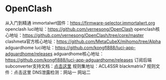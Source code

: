 # OpenClash
从入门到精通
immortalwrt固件：https://firmware-selector.immortalwrt.org
openclash luci地址：https://github.com/vernesong/OpenClash
openclash核心地址：https://github.com/vernesong/OpenClash/tree/core/master
clashmeta官方核心地址：https://github.com/MetaCubeX/mihomo/tree/Alpha
adguardhome luci地址：https://github.com/kongfl888/luci-app-adguardhome/releases
adguardhome核心地址：https://github.com/kongfl888/luci-app-adguardhome/releases
订阅后端subconverter支持文档：[点击这里](https://github.com/tindy2013/subconverter/blob/master/README-cn.md)
规则集地址：ACL4SSR    blackmatrix7
规则文件：点击这里
DNS泄露检测：网站一    网站二


